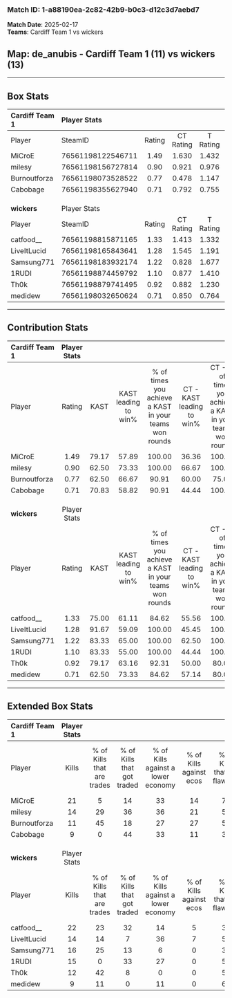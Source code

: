 ### Match ID: 1-a88190ea-2c82-42b9-b0c3-d12c3d7aebd7  
**Match Date**: 2025-02-17  
**Teams**: Cardiff Team 1 vs wickers  

## **Map**: de_anubis - Cardiff Team 1 (11) vs wickers (13)  
---  

## Box Stats  

| **Cardiff Team 1** | Player Stats      |        |           |          |       |      |       |         |        |      |     |
| :- | :- | :-: | :-: | :-: | :-: | :-: | :-: | :-: | :-: | :-: | :-: |
| Player             | SteamID           | Rating | CT Rating | T Rating | KAST  | ADR  | Kills | Assists | Deaths | K/D  | HS% |
| MiCroE             | 76561198122546711 |  1.49  |   1.630   |  1.432   | 79.17 | 92.7 |  21   |    4    |   10   | 2.10 | 47  |
| milesy             | 76561198156727814 |  0.90  |   0.921   |  0.976   | 62.50 | 64.3 |  14   |    2    |   15   | 0.93 | 35  |
| Burnoutforza       | 76561198073528522 |  0.77  |   0.478   |  1.147   | 62.50 | 61.6 |  11   |    3    |   16   | 0.69 | 72  |
| Cabobage           | 76561198355627940 |  0.71  |   0.792   |  0.755   | 70.83 | 51.7 |   9   |    4    |   17   | 0.53 | 44  |
|                    |                   |        |           |          |       |      |       |         |        |      |     |
|                    |                   |        |           |          |       |      |       |         |        |      |     |
|                    |                   |        |           |          |       |      |       |         |        |      |     |
| **wickers**        | Player Stats      |        |           |          |       |      |       |         |        |      |     |
| Player             | SteamID           | Rating | CT Rating | T Rating | KAST  | ADR  | Kills | Assists | Deaths | K/D  | HS% |
| catfood__          | 76561198815871165 |  1.33  |   1.413   |  1.332   | 75.00 | 87.9 |  22   |    0    |   16   | 1.38 | 50  |
| LiveItLucid        | 76561198165843641 |  1.28  |   1.545   |  1.191   | 91.67 | 82.3 |  14   |    6    |   11   | 1.27 | 42  |
| Samsung771         | 76561198183932174 |  1.22  |   0.828   |  1.677   | 83.33 | 88.1 |  16   |    7    |   15   | 1.07 | 50  |
| 1RUDI              | 76561198874459792 |  1.10  |   0.877   |  1.410   | 83.33 | 65.3 |  15   |    3    |   15   | 1.00 | 73  |
| Th0k               | 76561198879741495 |  0.92  |   0.882   |  1.230   | 79.17 | 45.3 |  12   |    4    |   14   | 0.86 | 25  |
| medidew            | 76561198032650624 |  0.71  |   0.850   |  0.764   | 62.50 | 50.4 |   9   |    5    |   14   | 0.64 | 33  |
---  

## Contribution Stats  

| **Cardiff Team 1** | Player Stats |       |                      |                                                        |                           |                                                             |                          |                                                            |
| :- | :-: | :-: | :-: | :-: | :-: | :-: | :-: | :-: |
| Player             |    Rating    | KAST  | KAST leading to win% | % of times you achieve a KAST in your teams won rounds | CT - KAST leading to win% | CT - % of times you achieve a KAST in your teams won rounds | T - KAST leading to win% | T - % of times you achieve a KAST in your teams won rounds |
| MiCroE             |     1.49     | 79.17 |        57.89         |                         100.00                         |           36.36           |                           100.00                            |          87.50           |                           100.00                           |
| milesy             |     0.90     | 62.50 |        73.33         |                         100.00                         |           66.67           |                           100.00                            |          77.78           |                           100.00                           |
| Burnoutforza       |     0.77     | 62.50 |        66.67         |                         90.91                          |           60.00           |                            75.00                            |          70.00           |                           100.00                           |
| Cabobage           |     0.71     | 70.83 |        58.82         |                         90.91                          |           44.44           |                           100.00                            |          75.00           |                           85.71                            |
|                    |              |       |                      |                                                        |                           |                                                             |                          |                                                            |
|                    |              |       |                      |                                                        |                           |                                                             |                          |                                                            |
|                    |              |       |                      |                                                        |                           |                                                             |                          |                                                            |
| **wickers**        | Player Stats |       |                      |                                                        |                           |                                                             |                          |                                                            |
| Player             |    Rating    | KAST  | KAST leading to win% | % of times you achieve a KAST in your teams won rounds | CT - KAST leading to win% | CT - % of times you achieve a KAST in your teams won rounds | T - KAST leading to win% | T - % of times you achieve a KAST in your teams won rounds |
| catfood__          |     1.33     | 75.00 |        61.11         |                         84.62                          |           55.56           |                           100.00                            |          66.67           |                           75.00                            |
| LiveItLucid        |     1.28     | 91.67 |        59.09         |                         100.00                         |           45.45           |                           100.00                            |          72.73           |                           100.00                           |
| Samsung771         |     1.22     | 83.33 |        65.00         |                         100.00                         |           62.50           |                           100.00                            |          66.67           |                           100.00                           |
| 1RUDI              |     1.10     | 83.33 |        55.00         |                         100.00                         |           44.44           |                           100.00                            |          63.64           |                           100.00                           |
| Th0k               |     0.92     | 79.17 |        63.16         |                         92.31                          |           50.00           |                            80.00                            |          72.73           |                           100.00                           |
| medidew            |     0.71     | 62.50 |        73.33         |                         84.62                          |           57.14           |                            80.00                            |          87.50           |                           87.50                            |
---  

## Extended Box Stats  

| **Cardiff Team 1** | Player Stats |                            |                            |                                    |                         |                              |                                 |        |                             |                                     |                          |                               |                            |
| :- | :-: | :-: | :-: | :-: | :-: | :-: | :-: | :-: | :-: | :-: | :-: | :-: | :-: |
| Player             |    Kills     | % of Kills that are trades | % of Kills that got traded | % of Kills against a lower economy | % of Kills against ecos | % of Kills that are flawless | % of Kills that are close duels | Deaths | % of Deaths that get traded | % of Deaths against a lower economy | % of Deaths against ecos | % of Deaths that are flawless | % of Deaths that are close |
| MiCroE             |      21      |             5              |             14             |                 33                 |           14            |              71              |                0                |   10   |             20              |                  0                  |            0             |              40               |             0              |
| milesy             |      14      |             29             |             36             |                 36                 |           21            |              50              |                0                |   15   |             13              |                 27                  |            7             |              53               |             27             |
| Burnoutforza       |      11      |             45             |             18             |                 27                 |           27            |              55              |                0                |   16   |             13              |                 13                  |            6             |              38               |             0              |
| Cabobage           |      9       |             0              |             44             |                 33                 |           11            |              33              |               22                |   17   |             18              |                 18                  |            0             |              41               |             6              |
|                    |              |                            |                            |                                    |                         |                              |                                 |        |                             |                                     |                          |                               |                            |
|                    |              |                            |                            |                                    |                         |                              |                                 |        |                             |                                     |                          |                               |                            |
|                    |              |                            |                            |                                    |                         |                              |                                 |        |                             |                                     |                          |                               |                            |
| **wickers**        | Player Stats |                            |                            |                                    |                         |                              |                                 |        |                             |                                     |                          |                               |                            |
| Player             |    Kills     | % of Kills that are trades | % of Kills that got traded | % of Kills against a lower economy | % of Kills against ecos | % of Kills that are flawless | % of Kills that are close duels | Deaths | % of Deaths that get traded | % of Deaths against a lower economy | % of Deaths against ecos | % of Deaths that are flawless | % of Deaths that are close |
| catfood__          |      22      |             23             |             32             |                 14                 |            5            |              32              |               14                |   16   |             19              |                 19                  |            0             |              94               |             0              |
| LiveItLucid        |      14      |             14             |             7              |                 36                 |            7            |              50              |               14                |   11   |             36              |                 18                  |            0             |              18               |             18             |
| Samsung771         |      16      |             25             |             13             |                 6                  |            0            |              38              |                6                |   15   |             13              |                 20                  |            0             |              47               |             13             |
| 1RUDI              |      15      |             0              |             33             |                 27                 |            0            |              53              |               13                |   15   |             13              |                  7                  |            0             |              53               |             7              |
| Th0k               |      12      |             42             |             8              |                 0                  |            0            |              58              |                0                |   14   |             43              |                 14                  |            7             |              86               |             0              |
| medidew            |      9       |             11             |             0              |                 11                 |            0            |              67              |                0                |   14   |             29              |                 14                  |            0             |              36               |             0              |
